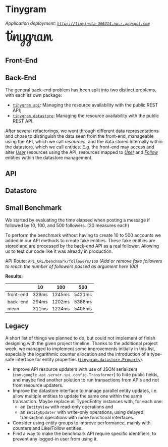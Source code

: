 # Tinygram

*_Application deployment:_ [`https://tinyinsta-366314.nw.r.appspot.com`](https://tinyinsta-366314.nw.r.appspot.com)*

![Tinygram logo](src/main/webapp/public/images/tinygram-login.png)

<!-- TODO: Basic project presentation -->

<!-- TODO: Add other links? -->




## Front-End

<!-- TODO: I dunno, whether there's something to talk about in particular or not, here ya go... -->



## Back-End

The general back-end problem has been split into two distinct problems, with each its own package:

- [`tinygram.api`](src/main/java/tinygram/api): Managing the resource availability with the public REST API;
- [`tinygram.datastore`](src/main/java/tinygram/datastore): Managing the resource availability with the public REST API.

After several refactorings, we went through different data representations and chose to distinguish the data seen from the front-end, manageable using the API, which we call *resources*, and the data stored internally within the datastore, which we call entities. E.g. the front-end may access and alter [*User*](src/main/java/tinygram/api/UserResource.java) resources using the API, resources mapped to [*User*](src/main/java/tinygram/datastore/UserEntity.java) and [*Follow*](src/main/java/tinygram/datastore/FollowEntity.java) entities within the datastore management.

## API

<!-- TODO -->

## Datastore

<!-- TODO -->


## Small Benchmark

We started by evaluating the time elapsed when posting a message if followed by 10, 100, and 500 followers. (30 measures each)

To perform the benchmark without having to create 10 to 500 accounts we added in our API methods to create fake entities. 
These fake entities are stored and are processed by the back-end API as a real follower. Allowing us to test our code like it 
was already in production.


API Route: `API_URL/benchmark/followers/100` 
*(Add or remove fake followers to reach the number of followers passed as argument here 100)*

**Results:**

|              | 10    | 100     |   500   |
|--------------|-------|---------|---------|
| front-end    | 329ms | 1245ms  | 5421ms  |
| back-end     | 294ms | 1202ms  | 5388ms  |
| mean         | 311ms | 1224ms  | 5405ms  |


## Legacy

A short list of things we planned to do, but could not implement of finish designing with the given project timeline. Thanks to the additional project week, we managed to implement some improvements initially in this list, especially the logarithmic counter allocation and the introduction of a type-safe interface for entity properties ([`tinygram.datastore.Property`](src/main/java/tinygram/datastore/Property.java)).

- Improve API resource updaters with use of JSON serializers (`com.google.api.server.spi.config.Transformer`) to hide public fields, and maybe find another solution to run transactions from APIs and not from resource updaters.
- Improve the datastore interface to manage parallel entity updates, i.e. allow multiple entities to update the same one within the same transaction. Maybe replace all TypedEntity instances with, for each one:
    - an `EntityView` with read-only operations and
    - an `EntityUpdater` with write-only operations, using delayed transaction operations with more functional interfaces.
- Consider using entity groups to improve performance, mainly with counters and Like/Follow entities.
- Find a way to make the benchmark API require specific identifiers, to prevent any logged-in user from using it.
